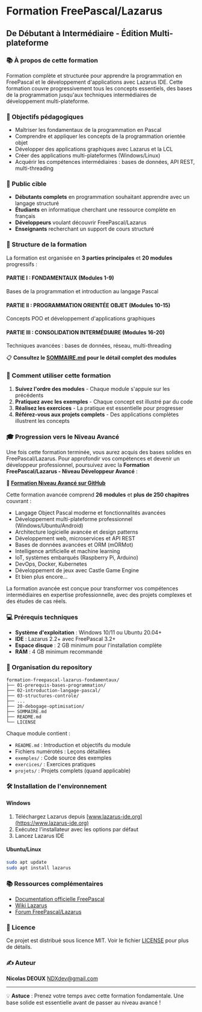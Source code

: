 # Formation FreePascal/Lazarus

## De Débutant à Intermédiaire - Édition Multi-plateforme

### 📚 À propos de cette formation

Formation complète et structurée pour apprendre la programmation en FreePascal et le développement d'applications avec Lazarus IDE. Cette formation couvre progressivement tous les concepts essentiels, des bases de la programmation jusqu'aux techniques intermédiaires de développement multi-plateforme.

### 🎯 Objectifs pédagogiques

- Maîtriser les fondamentaux de la programmation en Pascal
- Comprendre et appliquer les concepts de la programmation orientée objet
- Développer des applications graphiques avec Lazarus et la LCL
- Créer des applications multi-plateformes (Windows/Linux)
- Acquérir les compétences intermédiaires : bases de données, API REST, multi-threading

### 👥 Public cible

- **Débutants complets** en programmation souhaitant apprendre avec un langage structuré
- **Étudiants** en informatique cherchant une ressource complète en français
- **Développeurs** voulant découvrir FreePascal/Lazarus
- **Enseignants** recherchant un support de cours structuré

### 📖 Structure de la formation

La formation est organisée en **3 parties principales** et **20 modules** progressifs :

#### **PARTIE I : FONDAMENTAUX** (Modules 1-9)
Bases de la programmation et introduction au langage Pascal

#### **PARTIE II : PROGRAMMATION ORIENTÉE OBJET** (Modules 10-15)
Concepts POO et développement d'applications graphiques

#### **PARTIE III : CONSOLIDATION INTERMÉDIAIRE** (Modules 16-20)
Techniques avancées : bases de données, réseau, multi-threading

📋 **Consultez le [SOMMAIRE.md](SOMMAIRE.md) pour le détail complet des modules**

### 🚀 Comment utiliser cette formation

1. **Suivez l'ordre des modules** - Chaque module s'appuie sur les précédents
2. **Pratiquez avec les exemples** - Chaque concept est illustré par du code
3. **Réalisez les exercices** - La pratique est essentielle pour progresser
4. **Référez-vous aux projets complets** - Des applications complètes illustrent les concepts

### 🎓 Progression vers le Niveau Avancé

Une fois cette formation terminée, vous aurez acquis des bases solides en FreePascal/Lazarus. Pour approfondir vos compétences et devenir un développeur professionnel, poursuivez avec la **Formation FreePascal/Lazarus - Niveau Développeur Avancé** :

**🔗 [Formation Niveau Avancé sur GitHub](https://github.com/NDXDeveloper/formation-freepascal-lazarus-avancee)**

Cette formation avancée comprend **26 modules** et **plus de 250 chapitres** couvrant :

- Langage Object Pascal moderne et fonctionnalités avancées
- Développement multi-plateforme professionnel (Windows/Ubuntu/Android)
- Architecture logicielle avancée et design patterns
- Développement web, microservices et API REST
- Bases de données avancées et ORM (mORMot)
- Intelligence artificielle et machine learning
- IoT, systèmes embarqués (Raspberry Pi, Arduino)
- DevOps, Docker, Kubernetes
- Développement de jeux avec Castle Game Engine
- Et bien plus encore...

La formation avancée est conçue pour transformer vos compétences intermédiaires en expertise professionnelle, avec des projets complexes et des études de cas réels.

### 💻 Prérequis techniques

- **Système d'exploitation** : Windows 10/11 ou Ubuntu 20.04+
- **IDE** : Lazarus 2.2+ avec FreePascal 3.2+
- **Espace disque** : 2 GB minimum pour l'installation complète
- **RAM** : 4 GB minimum recommandé

### 📂 Organisation du repository
```
formation-freepascal-lazarus-fondamentaux/
├── 01-prerequis-bases-programmation/
├── 02-introduction-langage-pascal/
├── 03-structures-controle/
├── ...
├── 20-debogage-optimisation/
├── SOMMAIRE.md
├── README.md
└── LICENSE
```

Chaque module contient :
- `README.md` : Introduction et objectifs du module
- Fichiers numérotés : Leçons détaillées
- `exemples/` : Code source des exemples
- `exercices/` : Exercices pratiques
- `projets/` : Projets complets (quand applicable)

### 🛠️ Installation de l'environnement

#### Windows
1. Téléchargez Lazarus depuis [www.lazarus-ide.org](https://www.lazarus-ide.org)
2. Exécutez l'installateur avec les options par défaut
3. Lancez Lazarus IDE

#### Ubuntu/Linux
```bash
sudo apt update
sudo apt install lazarus
```

### 📚 Ressources complémentaires

- [Documentation officielle FreePascal](https://www.freepascal.org/docs.html)
- [Wiki Lazarus](https://wiki.lazarus.freepascal.org/)
- [Forum FreePascal/Lazarus](https://forum.lazarus.freepascal.org/)

### 📄 Licence

Ce projet est distribué sous licence MIT. Voir le fichier [LICENSE](LICENSE) pour plus de détails.

### ✍️ Auteur

**Nicolas DEOUX**
NDXdev@gmail.com

---

💡 **Astuce** : Prenez votre temps avec cette formation fondamentale. Une base solide est essentielle avant de passer au niveau avancé !
